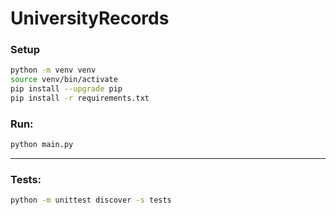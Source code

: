 # UniversityRecords

### Setup

```bash
python -m venv venv
source venv/bin/activate
pip install --upgrade pip
pip install -r requirements.txt
```

### Run:
```bash
python main.py
```

---
### Tests:
```bash
python -m unittest discover -s tests
```
